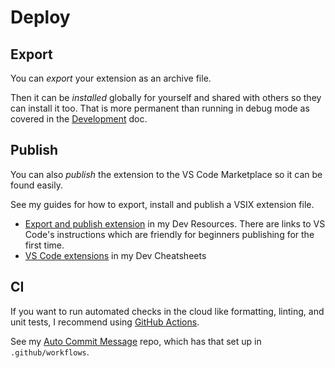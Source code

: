 # Deploy


## Export

You can _export_ your extension as an archive file.

Then it can be _installed_ globally for yourself and shared with others so they can install it too. That is more permanent than running in debug mode as covered in the [Development](development.md#start-the-extension) doc.


## Publish

You can also _publish_ the extension to the VS Code Marketplace so it can be found easily.

See my guides for how to export, install and publish a VSIX extension file.

- [Export and publish extension](https://michaelcurrin.github.io/dev-cheatsheets/cheatsheets/vscode-extensions/extension/) in my Dev Resources. There are links to VS Code's instructions which are friendly for beginners publishing for the first time.
- [VS Code extensions](https://michaelcurrin.github.io/dev-cheatsheets/cheatsheets/other/vscode-extensions/) in my Dev Cheatsheets


## CI

If you want to run automated checks in the cloud like formatting, linting, and unit tests, I recommend using [GitHub Actions][].

See my [Auto Commit Message][] repo, which has that set up in `.github/workflows`.

[GitHub Actions]: https://michaelcurrin.github.io/dev-resources/resources/ci-cd/github-actions/
[Auto Commit Message]: https://github.com/MichaelCurrin/auto-commit-msg
